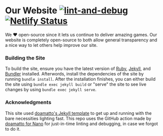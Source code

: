 # Our Website [![lint-and-debug](https://github.com/Glitch-Entertainment/glitch-site/workflows/lint-and-debug/badge.svg)](https://github.com/Glitch-Entertainment/glitch-site/actions?query=workflow%3Alint-and-debug)[![Netlify Status](https://api.netlify.com/api/v1/badges/7c86ee23-817c-431c-9fdd-578d7176963a/deploy-status)](https://app.netlify.com/sites/silly-williams-269dd2/deploys)

We ♥ open-source since it lets us continue to deliver amazing games. Our website is completely open-source to both allow general transparency and a nice way to let others help improve our site.

### Building the Site

To build the site, ensure you have the latest version of [Ruby](https://www.ruby-lang.org), [Jekyll](https://rubygems.org/gems/jekyll), and [Bundler](https://rubygems.org/gems/bundler) installed. Afterwords, install the dependencies of the site by running `bundle install`. After the installation finishes, you can either build the site using `bundle exec jekyll build` or "serve" the site to see live changes by using `bundle exec jekyll serve`. 

### Acknowledgments

This site used [doamatto's Jekyll template](https://github.com/doamatto/jekylltemplate) to get up and running with the bare necessities lighting fast. This repo uses the GitHub action made by [doamatto for Nano](https://github.com/doamatto/nano/blob/master/.github/workflows/lint-and-debug.yml) for just-in-time linting and debugging, in case we forgot to do it.
